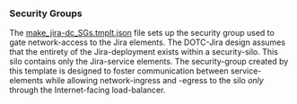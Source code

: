 ### Security Groups

The [make_jira-dc_SGs.tmplt.json](/Templates/make_jira-dc_SGs.tmplt.json) file sets up the security group used to gate network-access to the Jira elements. The DOTC-Jira design assumes that the entirety of the Jira-deployment exists within a security-silo. This silo contains only the Jira-service elements. The security-group created by this template is designed to foster communication between service-elements while allowing network-ingress and -egress to the silo _only_ through the Internet-facing load-balancer.
